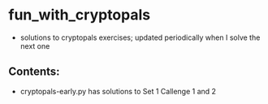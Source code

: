 # fun_with_cryptopals
- solutions to cryptopals exercises; updated periodically when I solve the next one

## Contents: 
- cryptopals-early.py has solutions to Set 1 Callenge 1 and 2 
